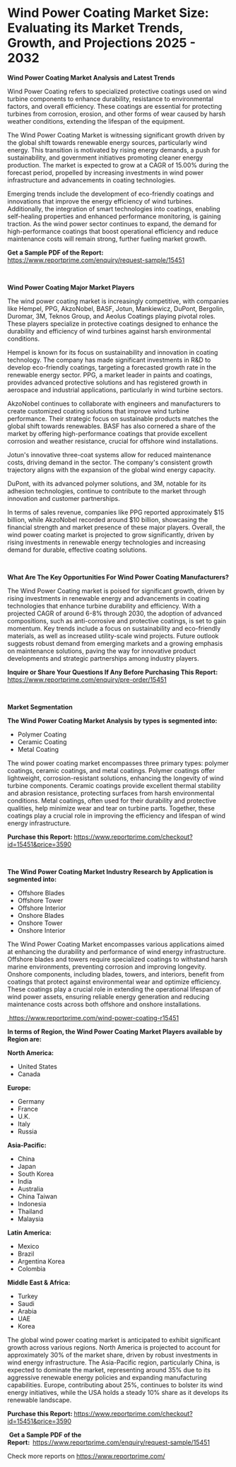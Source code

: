 <p><h1>Wind Power Coating Market Size: Evaluating its Market Trends, Growth, and Projections 2025 - 2032</h1></p><p><strong>Wind Power Coating Market Analysis and Latest Trends</strong></p>
<p><p>Wind Power Coating refers to specialized protective coatings used on wind turbine components to enhance durability, resistance to environmental factors, and overall efficiency. These coatings are essential for protecting turbines from corrosion, erosion, and other forms of wear caused by harsh weather conditions, extending the lifespan of the equipment.</p><p>The Wind Power Coating Market is witnessing significant growth driven by the global shift towards renewable energy sources, particularly wind energy. This transition is motivated by rising energy demands, a push for sustainability, and government initiatives promoting cleaner energy production. The market is expected to grow at a CAGR of 15.00% during the forecast period, propelled by increasing investments in wind power infrastructure and advancements in coating technologies.</p><p>Emerging trends include the development of eco-friendly coatings and innovations that improve the energy efficiency of wind turbines. Additionally, the integration of smart technologies into coatings, enabling self-healing properties and enhanced performance monitoring, is gaining traction. As the wind power sector continues to expand, the demand for high-performance coatings that boost operational efficiency and reduce maintenance costs will remain strong, further fueling market growth.</p></p>
<p><strong>Get a Sample PDF of the Report:&nbsp;</strong> <a href="https://www.reportprime.com/enquiry/request-sample/15451?utm_campaign=3261&utm_medium=2&utm_source=Github&utm_content=ia&utm_term=20032025&utm_id=wind-power-coating">https://www.reportprime.com/enquiry/request-sample/15451</a></p>
<p>&nbsp;</p>
<p><strong>Wind Power Coating Major Market Players</strong></p>
<p><p>The wind power coating market is increasingly competitive, with companies like Hempel, PPG, AkzoNobel, BASF, Jotun, Mankiewicz, DuPont, Bergolin, Duromar, 3M, Teknos Group, and Aeolus Coatings playing pivotal roles. These players specialize in protective coatings designed to enhance the durability and efficiency of wind turbines against harsh environmental conditions.</p><p>Hempel is known for its focus on sustainability and innovation in coating technology. The company has made significant investments in R&D to develop eco-friendly coatings, targeting a forecasted growth rate in the renewable energy sector. PPG, a market leader in paints and coatings, provides advanced protective solutions and has registered growth in aerospace and industrial applications, particularly in wind turbine sectors.</p><p>AkzoNobel continues to collaborate with engineers and manufacturers to create customized coating solutions that improve wind turbine performance. Their strategic focus on sustainable products matches the global shift towards renewables. BASF has also cornered a share of the market by offering high-performance coatings that provide excellent corrosion and weather resistance, crucial for offshore wind installations.</p><p>Jotun's innovative three-coat systems allow for reduced maintenance costs, driving demand in the sector. The company's consistent growth trajectory aligns with the expansion of the global wind energy capacity.</p><p>DuPont, with its advanced polymer solutions, and 3M, notable for its adhesion technologies, continue to contribute to the market through innovation and customer partnerships.</p><p>In terms of sales revenue, companies like PPG reported approximately $15 billion, while AkzoNobel recorded around $10 billion, showcasing the financial strength and market presence of these major players. Overall, the wind power coating market is projected to grow significantly, driven by rising investments in renewable energy technologies and increasing demand for durable, effective coating solutions.</p></p>
<p>&nbsp;</p>
<p><strong>What Are The Key Opportunities For Wind Power Coating Manufacturers?</strong></p>
<p><p>The Wind Power Coating market is poised for significant growth, driven by rising investments in renewable energy and advancements in coating technologies that enhance turbine durability and efficiency. With a projected CAGR of around 6-8% through 2030, the adoption of advanced compositions, such as anti-corrosive and protective coatings, is set to gain momentum. Key trends include a focus on sustainability and eco-friendly materials, as well as increased utility-scale wind projects. Future outlook suggests robust demand from emerging markets and a growing emphasis on maintenance solutions, paving the way for innovative product developments and strategic partnerships among industry players.</p></p>
<p><strong>Inquire or Share Your Questions If Any Before Purchasing This Report:</strong> <a href="https://www.reportprime.com/enquiry/pre-order/15451?utm_campaign=3261&utm_medium=2&utm_source=Github&utm_content=ia&utm_term=20032025&utm_id=wind-power-coating">https://www.reportprime.com/enquiry/pre-order/15451</a></p>
<p>&nbsp;</p>
<p><strong>Market Segmentation</strong></p>
<p><strong>The Wind Power Coating Market Analysis by types is segmented into:</strong></p>
<p><ul><li>Polymer Coating</li><li>Ceramic Coating</li><li>Metal Coating</li></ul></p>
<p><p>The wind power coating market encompasses three primary types: polymer coatings, ceramic coatings, and metal coatings. Polymer coatings offer lightweight, corrosion-resistant solutions, enhancing the longevity of wind turbine components. Ceramic coatings provide excellent thermal stability and abrasion resistance, protecting surfaces from harsh environmental conditions. Metal coatings, often used for their durability and protective qualities, help minimize wear and tear on turbine parts. Together, these coatings play a crucial role in improving the efficiency and lifespan of wind energy infrastructure.</p></p>
<p><strong>Purchase this Report:&nbsp;</strong><a href="https://www.reportprime.com/checkout?id=15451&price=3590&utm_campaign=3261&utm_medium=2&utm_source=Github&utm_content=ia&utm_term=20032025&utm_id=wind-power-coating">https://www.reportprime.com/checkout?id=15451&price=3590</a></p>
<p>&nbsp;</p>
<p><strong>The Wind Power Coating Market Industry Research by Application is segmented into:</strong></p>
<p><ul><li>Offshore Blades</li><li>Offshore Tower</li><li>Offshore Interior</li><li>Onshore Blades</li><li>Onshore Tower</li><li>Onshore Interior</li></ul></p>
<p><p>The Wind Power Coating Market encompasses various applications aimed at enhancing the durability and performance of wind energy infrastructure. Offshore blades and towers require specialized coatings to withstand harsh marine environments, preventing corrosion and improving longevity. Onshore components, including blades, towers, and interiors, benefit from coatings that protect against environmental wear and optimize efficiency. These coatings play a crucial role in extending the operational lifespan of wind power assets, ensuring reliable energy generation and reducing maintenance costs across both offshore and onshore installations.</p></p>
<p><a href="https://www.reportprime.com/wind-power-coating-r15451?utm_campaign=3261&utm_medium=2&utm_source=Github&utm_content=ia&utm_term=20032025&utm_id=wind-power-coating">&nbsp;https://www.reportprime.com/wind-power-coating-r15451</a></p>
<p><strong>In terms of Region, the Wind Power Coating Market Players available by Region are:</strong></p>
<p>
    <p> <strong> North America: </strong>
        <ul>
            <li>United States</li>
            <li>Canada</li>
        </ul>
        </p> 
    <p> <strong> Europe: </strong>
        <ul>
            <li>Germany</li>
            <li>France</li>
            <li>U.K.</li>
            <li>Italy</li>
            <li>Russia</li>
        </ul>
        </p> 
    <p> <strong> Asia-Pacific: </strong>
        <ul>
            <li>China</li>
            <li>Japan</li>
            <li>South Korea</li>
            <li>India</li>
            <li>Australia</li>
            <li>China Taiwan</li>
            <li>Indonesia</li>
            <li>Thailand</li>
            <li>Malaysia</li>
        </ul>
        </p> 
    <p> <strong> Latin America: </strong>
        <ul>
            <li>Mexico</li>
            <li>Brazil</li>
            <li>Argentina Korea</li>
            <li>Colombia</li>
        </ul>
        </p> 
    <p> <strong> Middle East & Africa: </strong>
        <ul>
            <li>Turkey</li>
            <li>Saudi</li>
            <li>Arabia</li>
            <li>UAE</li>
            <li>Korea</li>
        </ul>
    </p>
    </p>
<p><p>The global wind power coating market is anticipated to exhibit significant growth across various regions. North America is projected to account for approximately 30% of the market share, driven by robust investments in wind energy infrastructure. The Asia-Pacific region, particularly China, is expected to dominate the market, representing around 35% due to its aggressive renewable energy policies and expanding manufacturing capabilities. Europe, contributing about 25%, continues to bolster its wind energy initiatives, while the USA holds a steady 10% share as it develops its renewable landscape.</p></p>
<p><strong>Purchase this Report: </strong><a href="https://www.reportprime.com/checkout?id=15451&price=3590&utm_campaign=3261&utm_medium=2&utm_source=Github&utm_content=ia&utm_term=20032025&utm_id=wind-power-coating">https://www.reportprime.com/checkout?id=15451&price=3590</a></p>
<p>&nbsp;<strong>Get a Sample PDF of the Report:&nbsp;&nbsp;</strong><a href="https://www.reportprime.com/enquiry/request-sample/15451?utm_campaign=3261&utm_medium=2&utm_source=Github&utm_content=ia&utm_term=20032025&utm_id=wind-power-coating">https://www.reportprime.com/enquiry/request-sample/15451</a></p>
<p><strong></strong></p>
<p>Check more reports on <a href="https://www.reportprime.com/?utm_campaign=3261&utm_medium=2&utm_source=Github&utm_content=ia&utm_term=20032025&utm_id=wind-power-coating">https://www.reportprime.com/</a></p>